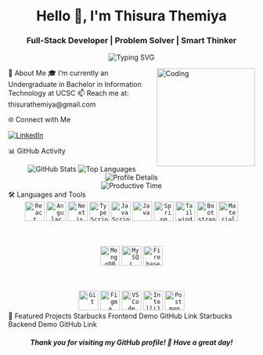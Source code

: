 <h1 align="center">Hello 👋, I'm Thisura Themiya</h1> 
<h3 align="center">Full-Stack Developer | Problem Solver | Smart Thinker</h3> 
<p align="center"> <img src="https://readme-typing-svg.herokuapp.com?font=Fira+Code&size=22&pause=1000&color=00FF00&center=true&vCenter=true&width=500&lines=Full-Stack+Developer;Web+%26+Mobile+Developer;Tech+Enthusiast" alt="Typing SVG" /> </p>
🚀 About Me

<img align="right" alt="Coding" width="200" src="https://github.com/Smart-2005/Smart-2005/blob/main/assets/coding.gif">
🎓 I’m currently an Undergraduate in Bachelor in Information Technology at UCSC
📫 Reach me at: thisurathemiya@gmail.com

🌐 Connect with Me
<p align="left"> <a href="https://www.linkedin.com/in/themiya-subasinghe-5bb219304/" target="_blank"> <img src="https://img.shields.io/badge/-LinkedIn-0077B5?style=flat-square&logo=linkedin&logoColor=white" alt="LinkedIn"> </a> </p>

📊 GitHub Activity
<div align="center"> <img src="https://github-profile-summary-cards.vercel.app/api/cards/stats?username=Smart-2005&theme=radical" alt="GitHub Stats" /> <img src="https://github-readme-stats.vercel.app/api/top-langs/?username=Smart-2005&langs_count=20&count_private=true&layout=compact&theme=radical&hide_border=true" alt="Top Languages" /> <br> <img src="http://github-profile-summary-cards.vercel.app/api/cards/profile-details?username=Smart-2005&theme=radical" alt="Profile Details" /> <br> <img src="http://github-profile-summary-cards.vercel.app/api/cards/productive-time?username=Smart-2005&theme=radical&utcOffset=5" alt="Productive Time" /> </div>
🛠️ Languages and Tools

<div align="center">
<code><img height="40" src="https://skillicons.dev/icons?i=react" alt="React"></code> 
<code><img height="40" src="https://skillicons.dev/icons?i=angular" alt="Angular"></code>
  <code><img height="40" src="https://skillicons.dev/icons?i=next" alt="Next.js"></code>
  <code><img height="40" src="https://skillicons.dev/icons?i=ts" alt="TypeScript"></code>
  <code><img height="40" src="https://skillicons.dev/icons?i=js" alt="JavaScript"></code>
  <code><img height="40" src="https://skillicons.dev/icons?i=java" alt="Java"></code>
  <code><img height="40" src="https://skillicons.dev/icons?i=spring" alt="Spring"></code>
  <code><img height="40" src="https://skillicons.dev/icons?i=tailwindcss" alt="Tailwind CSS"></code>
  <code><img height="40" src="https://skillicons.dev/icons?i=bootstrap" alt="Bootstrap"></code>
  <code><img height="40" src="https://skillicons.dev/icons?i=materialui" alt="Material UI"></code>

  <div align="center" style="padding="10px 0px">
      <br><br> 
  </div>

  <code><img height="40" src="https://skillicons.dev/icons?i=mongodb" alt="MongoDB"></code>
  <code><img height="40" src="https://skillicons.dev/icons?i=mysql" alt="MySQL"></code>
  <code><img height="40" src="https://skillicons.dev/icons?i=firebase" alt="Firebase"></code> 
  
  <div align="center" style="padding="10px 0px">
      <br><br> 
  </div>
  <code><img height="40" src="https://skillicons.dev/icons?i=git" alt="Git"></code>
  <code><img height="40" src="https://skillicons.dev/icons?i=figma" alt="Figma"></code>
  <code><img height="40" src="https://skillicons.dev/icons?i=vscode" alt="VS Code"></code>
  <code><img height="40" src="https://skillicons.dev/icons?i=idea" alt="IntelliJ IDEA"></code>
  <code><img height="40" src="https://skillicons.dev/icons?i=postman" alt="Postman"></code>
</div>
🚀 Featured Projects
Starbucks Frontend Demo GitHub Link
Starbucks Backend Demo GitHub Link

<h5 align="center"> Thank you for visiting my GitHub profile! 🤝 Have a great day! </h5>
